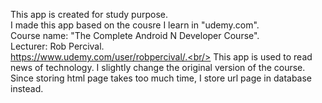 This app is created for study purpose.<br/>
I made this app based on the cousre I learn in "udemy.com".<br/>
Course name: "The Complete Android N Developer Course".<br/>
Lecturer: Rob Percival.<br/>
https://www.udemy.com/user/robpercival/.<br/>
This app is used to read news of technology.
I slightly change the original version of the course. Since storing html page takes too much time, I store url page in database instead. 